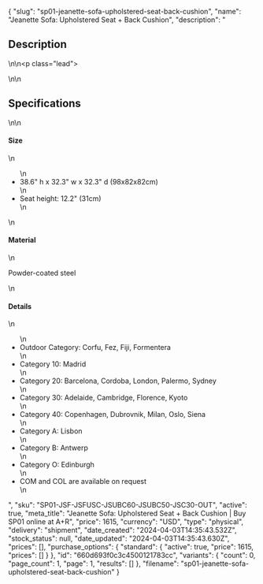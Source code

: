 {
  "slug": "sp01-jeanette-sofa-upholstered-seat-back-cushion",
  "name": "Jeanette Sofa: Upholstered Seat + Back Cushion",
  "description": "<h2>Description</h2>\n<!-- split -->\n<p class=\"lead\"> </p>\n<!-- split -->\n<h2>Specifications</h2>\n<!-- split -->\n<h4>Size</h4>\n<ul>\n<li>38.6\" h x 32.3\" w x 32.3\" d (98x82x82cm)</li>\n<li>Seat height: 12.2\" (31cm)</li>\n</ul>\n<h4>Material</h4>\n<p>Powder-coated steel</p>\n<h4>Details</h4>\n<ul>\n<li>Outdoor Category: Corfu, Fez, Fiji, Formentera</li>\n<li>Category 10: Madrid</li>\n<li>Category 20: Barcelona, Cordoba, London, Palermo, Sydney</li>\n<li>Category 30: Adelaide, Cambridge, Florence, Kyoto</li>\n<li>Category 40: Copenhagen, Dubrovnik, Milan, Oslo, Siena</li>\n<li>Category A: Lisbon</li>\n<li>Category B: Antwerp</li>\n<li>Category O: Edinburgh</li>\n<li>COM and COL are available on request</li>\n</ul>",
  "sku": "SP01-JSF-JSFUSC-JSUBC60-JSUBC50-JSC30-OUT",
  "active": true,
  "meta_title": "Jeanette Sofa: Upholstered Seat + Back Cushion | Buy SP01 online at A+R",
  "price": 1615,
  "currency": "USD",
  "type": "physical",
  "delivery": "shipment",
  "date_created": "2024-04-03T14:35:43.532Z",
  "stock_status": null,
  "date_updated": "2024-04-03T14:35:43.630Z",
  "prices": [],
  "purchase_options": {
    "standard": {
      "active": true,
      "price": 1615,
      "prices": []
    }
  },
  "id": "660d693f0c3c4500121783cc",
  "variants": {
    "count": 0,
    "page_count": 1,
    "page": 1,
    "results": []
  },
  "filename": "sp01-jeanette-sofa-upholstered-seat-back-cushion"
}